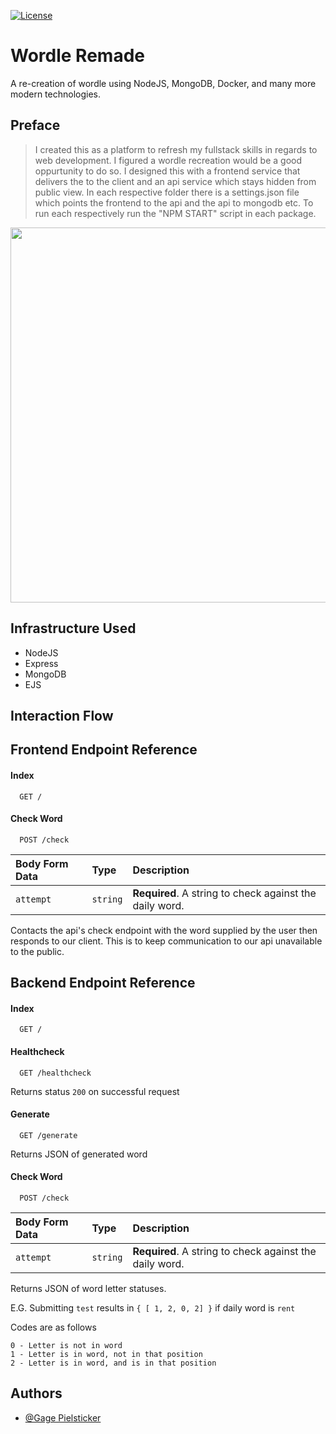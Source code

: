  [![License](https://img.shields.io/badge/license-MIT-green)](https://github.com/JamesPielstickerPortfolio/Wordle-Remade/blob/master/LICENSE.md)
# Wordle Remade

A re-creation of wordle using NodeJS, MongoDB, Docker, and many more modern technologies.

## Preface
> I created this as a platform to refresh my fullstack skills in regards to web development. I figured a wordle recreation would be a good oppurtunity to do so. I designed this with a frontend service that delivers the to the client and an api service which stays hidden from public view. In each respective folder there is a settings.json file which points the frontend to the api and the api to mongodb etc. To run each respectively run the "NPM START" script in each package.

<img src="https://i.imgur.com/WCTo9I7.gif" width="600"/>

## Infrastructure Used
- NodeJS
- Express
- MongoDB
- EJS

## Interaction Flow

## Frontend Endpoint Reference

#### Index

```http
  GET /
```

#### Check Word

```http
  POST /check
```

| Body Form Data | Type     | Description                |
| :-------- | :------- | :------------------------- |
| `attempt` | `string` | **Required**. A string to check against the daily word. |

Contacts the api's check endpoint with the word supplied by the user then responds to our client. This is to keep communication to our api unavailable to the public.


## Backend Endpoint Reference

#### Index

```http
  GET /
```

#### Healthcheck

```http
  GET /healthcheck
```
Returns status `200` on successful request

#### Generate

```http
  GET /generate
```
Returns JSON of generated word

#### Check Word

```http
  POST /check
```

| Body Form Data | Type     | Description                |
| :-------- | :------- | :------------------------- |
| `attempt` | `string` | **Required**. A string to check against the daily word. |

Returns JSON of word letter statuses.

E.G. Submitting `test` results in `{ [ 1, 2, 0, 2] }` if daily word is `rent`

Codes are as follows
```
0 - Letter is not in word
1 - Letter is in word, not in that position
2 - Letter is in word, and is in that position
```

## Authors

- [@Gage Pielsticker](https://github.com/GagePielsticker)


